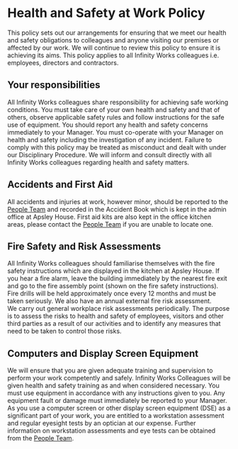 # Health and Safety at Work Policy
This policy sets out our arrangements for ensuring that we meet our health and safety obligations to colleagues and anyone visiting our premises or affected by our work.   We will continue to review this policy to ensure it is achieving its aims. This policy applies to all Infinity Works colleagues i.e. employees, directors and contractors. 
## Your responsibilities
All Infinity Works colleagues share responsibility for achieving safe working conditions.  You must take care of your own health and safety and that of others, observe applicable safety rules and follow instructions for the safe use of equipment.   You should report any health and safety concerns immediately to your Manager.   You must co-operate with your Manager on health and safety including the investigation of any incident.  Failure to comply with this policy may be treated as misconduct and dealt with under our Disciplinary Procedure.  We will inform and consult directly with all Infinity Works colleagues regarding health and safety matters. 
## Accidents and First Aid
All accidents and injuries at work, however minor, should be reported to the [People Team](people@infinityworks.com) and recorded in the Accident Book which is kept in the admin office at Apsley House.   First aid kits are also kept in the office kitchen areas, please contact the [People Team](people@infinityworks.com) if you are unable to locate one.
## Fire Safety and Risk Assessments
All Infinity Works colleagues should familiarise themselves with the fire safety instructions which are displayed in the kitchen at Apsley House.   If you hear a fire alarm, leave the building immediately by the nearest fire exit and go to the fire assembly point (shown on the fire safety instructions).  Fire drills will be held approximately once every 12 months and must be taken seriously.  We also have an annual external fire risk assessment.   
We carry out general workplace risk assessments periodically.  The purpose is to assess the risks to health and safety of employees, visitors and other third parties as a result of our activities and to identify any measures that need to be taken to control those risks. 
## Computers and Display Screen Equipment
We will ensure that you are given adequate training and supervision to perform your work competently and safely.  Infinity Works Colleagues will be given health and safety training as and when considered necessary.   You must use equipment in accordance with any instructions given to you.  Any equipment fault or damage must immediately be reported to your Manager.    
As you use a computer screen or other display screen equipment (DSE) as a significant part of your work, you are entitled to a workstation assessment and regular eyesight tests by an optician at our expense.  Further information on workstation assessments and eye tests can be obtained from the [People Team](people@infinityworks.com).
